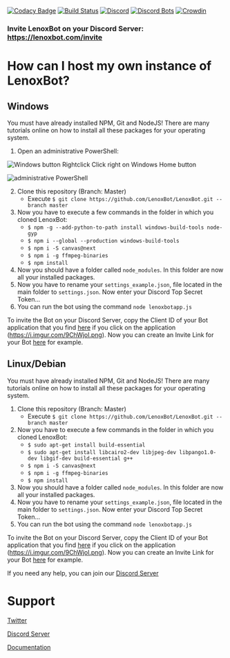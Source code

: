 [![Codacy Badge](https://api.codacy.com/project/badge/Grade/693843fef1e5475498fb45d5205fb5d3)](https://app.codacy.com/app/Monkeyyy11/LenoxBot?utm_source=github.com&utm_medium=referral&utm_content=LenoxBot/LenoxBot&utm_campaign=Badge_Grade_Settings)
[![Build Status](https://travis-ci.com/LenoxBot/LenoxBot.svg?branch=testing)](https://travis-ci.com/LenoxBot/LenoxBot)
[![Discord](https://discordapp.com/api/guilds/352896116812939264/widget.png)](https://lenoxbot.com/discord)
[![Discord Bots](https://discordbots.org/api/widget/status/354712333853130752.svg)](https://discordbots.org/bot/354712333853130752)
[![Crowdin](https://d322cqt584bo4o.cloudfront.net/lenoxbot/localized.svg)](https://crowdin.com/project/lenoxbot)

### Invite LenoxBot on your Discord Server: https://lenoxbot.com/invite
# How can I host my own instance of LenoxBot?
## Windows
You must have already installed NPM, Git and NodeJS! There are many tutorials online on how to install all these packages for your operating system.

1. Open an administrative PowerShell:

![Windows button Rightclick](https://i.imgur.com/Ykw3ck6.png) Click right on Windows Home button

![administrative PowerShell](https://i.imgur.com/qEkLfTA.png)

2. Clone this repository (Branch: Master)
    - Execute `$ git clone https://github.com/LenoxBot/LenoxBot.git --branch master`
3. Now you have to execute a few commands in the folder in which you cloned LenoxBot:
    - `$ npm -g --add-python-to-path install windows-build-tools node-gyp`
    - `$ npm i --global --production windows-build-tools`
    - `$ npm i -S canvas@next`
    - `$ npm i -g ffmpeg-binaries`
    - `$ npm install`
4. Now you should have a folder called `node_modules`. In this folder are now all your installed packages.
5. Now you have to rename your `settings_example.json`, file located in the main folder to `settings.json`. Now enter your Discord Top Secret Token...
6. You can run the bot using the command `node lenoxbotapp.js`

To invite the Bot on your Discord Server, copy the Client ID of your Bot application that you find [here](https://discordapp.com/developers/applications/) if you click on the application (https://i.imgur.com/9ChWjol.png). Now you can create an Invite Link for your Bot [here](https://discordapi.com/permissions.html) for example.

## Linux/Debian
You must have already installed NPM, Git and NodeJS! There are many tutorials online on how to install all these packages for your operating system.

1. Clone this repository (Branch: Master)
    - Execute `$ git clone https://github.com/LenoxBot/LenoxBot.git --branch master`
2. Now you have to execute a few commands in the folder in which you cloned LenoxBot:
    - `$ sudo apt-get install build-essential`
    - `$ sudo apt-get install libcairo2-dev libjpeg-dev libpango1.0-dev libgif-dev build-essential g++`
    - `$ npm i -S canvas@next`
    - `$ npm i -g ffmpeg-binaries`
    - `$ npm install`
3. Now you should have a folder called `node_modules`. In this folder are now all your installed packages.
4. Now you have to rename your `settings_example.json`, file located in the main folder to `settings.json`. Now enter your Discord Top Secret Token...
5. You can run the bot using the command `node lenoxbotapp.js`

To invite the Bot on your Discord Server, copy the Client ID of your Bot application that you find [here](https://discordapp.com/developers/applications/) if you click on the application (https://i.imgur.com/9ChWjol.png). Now you can create an Invite Link for your Bot [here](https://discordapi.com/permissions.html) for example.

If you need any help, you can join our [Discord Server](https://lenoxbot.com/discord)

# Support
[Twitter](https://twitter.com/lenoxbot)

[Discord Server](https://lenoxbot.com/discord)

[Documentation](https://docs.lenoxbot.com)

